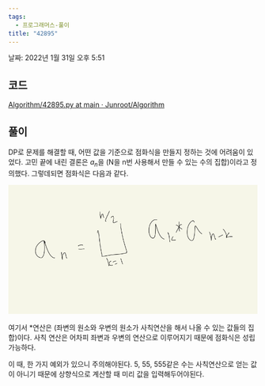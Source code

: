 ```yaml
---
tags:
  - 프로그래머스-풀이
title: "42895"
---
```


날짜: 2022년 1월 31일 오후 5:51

## 코드

[Algorithm/42895.py at main · Junroot/Algorithm](https://github.com/Junroot/Algorithm/blob/main/programmers/42895.py)

## 풀이

DP로 문제를 해결할 때, 어떤 값을 기준으로 점화식을 만들지 정하는 것에 어려움이 있었다. 고민 끝에 내린 결론은 $a_n$을 (N을 n번 사용해서 만들 수 있는 수의 집합)이라고 정의했다. 그렇데되면 점화식은 다음과 같다.

![Untitled](assets/Untitled-4555527.png)

여기서 *연산은 (좌변의 원소와 우변의 원소가 사칙연산을 해서 나올 수 있는 값들의 집합)이다. 사칙 연산은 어차피 좌변과 우변의 연산으로 이루어지기 때문에 점화식은 성립 가능하다.

이 때, 한 가지 예외가 있으니 주의해야된다. 5, 55, 555같은 수는 사칙연산으로 얻는 값이 아니기 때문에 상향식으로 계산할 때 미리 값을 입력해두어야된다.

